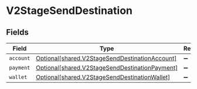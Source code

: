 # V2StageSendDestination


## Fields

| Field                                                                                                  | Type                                                                                                   | Required                                                                                               | Description                                                                                            |
| ------------------------------------------------------------------------------------------------------ | ------------------------------------------------------------------------------------------------------ | ------------------------------------------------------------------------------------------------------ | ------------------------------------------------------------------------------------------------------ |
| `account`                                                                                              | [Optional[shared.V2StageSendDestinationAccount]](../../models/shared/v2stagesenddestinationaccount.md) | :heavy_minus_sign:                                                                                     | N/A                                                                                                    |
| `payment`                                                                                              | [Optional[shared.V2StageSendDestinationPayment]](../../models/shared/v2stagesenddestinationpayment.md) | :heavy_minus_sign:                                                                                     | N/A                                                                                                    |
| `wallet`                                                                                               | [Optional[shared.V2StageSendDestinationWallet]](../../models/shared/v2stagesenddestinationwallet.md)   | :heavy_minus_sign:                                                                                     | N/A                                                                                                    |